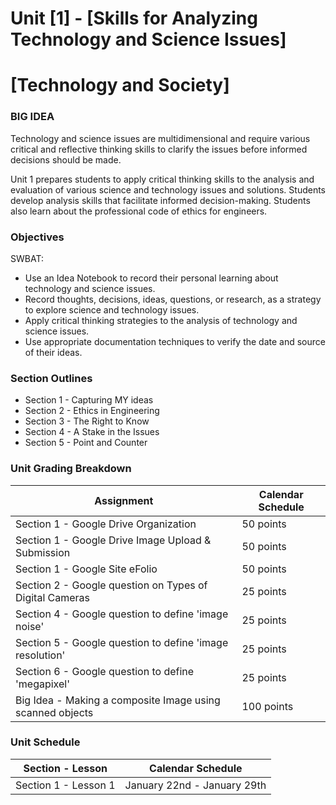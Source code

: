 # Unit [1] - [Skills for Analyzing Technology and Science Issues]

# [Technology and Society]

### BIG IDEA

Technology and science issues are multidimensional and require various critical and reflective thinking skills to clarify the issues before informed decisions should be made.

Unit 1 prepares students to apply critical thinking skills to the analysis and evaluation of various science and technology issues and solutions. Students develop analysis skills that facilitate informed decision-making. Students also learn about the professional code of ethics for engineers.

### Objectives

SWBAT:

- Use an Idea Notebook to record their personal learning about technology and science issues.
- Record thoughts, decisions, ideas, questions, or research, as a strategy to explore science and technology issues.
- Apply critical thinking strategies to the analysis of technology and science issues.
- Use appropriate documentation techniques to verify the date and source of their ideas.

### Section Outlines

- Section 1 - Capturing MY ideas
- Section 2 - Ethics in Engineering
- Section 3 - The Right to Know
- Section 4 - A Stake in the Issues
- Section 5 - Point and Counter

### Unit Grading Breakdown

| Assignment  | Calendar Schedule |
| ------------- | ------------- |
| Section 1 - Google Drive Organization  | 50 points   |
| Section 1 - Google Drive Image Upload & Submission  | 50 points   |
| Section 1 - Google Site eFolio  | 50 points   |
| Section 2 - Google question on Types of Digital Cameras | 25 points   |
| Section 4 - Google question to define 'image noise'  | 25 points   |
| Section 5 - Google question to define 'image resolution'  | 25 points   |
| Section 6 - Google question to define 'megapixel'  | 25 points   |
| Big Idea - Making a composite Image using scanned objects  | 100 points   |

### Unit Schedule

| Section - Lesson  | Calendar Schedule |
| ------------- | ------------- |
| Section 1 - Lesson 1  | January 22nd - January 29th   |
